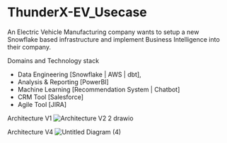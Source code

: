 # ThunderX-EV_Usecase
An Electric Vehicle Manufacturing company wants to setup a new Snowflake based infrastructure and implement Business Intelligence into their company.

Domains and Technology stack
* Data Engineering [Snowflake | AWS | dbt], 
* Analysis & Reporting [PowerBI]
* Machine Learning [Recommendation System | Chatbot]
* CRM Tool [Salesforce]
* Agile Tool [JIRA]

Architecture V1
![Architecture V2 2 drawio](https://user-images.githubusercontent.com/41811713/169873219-eacb8355-5a63-48d8-9556-ca5e30f611dc.png)

Architecture V4
![Untitled Diagram (4)](https://user-images.githubusercontent.com/41811713/172612661-75de15dc-443a-459f-9e3d-9a032b59bb1c.jpg)
